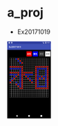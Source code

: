 # a_proj
<p align="left">
  <ul>
    <li>Ex20171019</li>
  </ul>
  <img src="https://raw.githubusercontent.com/www10240mb/a_proj/master/Ex20171019.png" width="20%"/>
</p>
